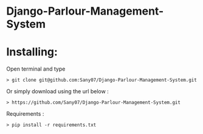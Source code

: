 # Django-Parlour-Management-System



# Installing:

Open terminal and type

    > git clone git@github.com:Sany07/Django-Parlour-Management-System.git

Or simply download using the url below :

    > https://github.com/Sany07/Django-Parlour-Management-System.git
  
Requirements :

    > pip install -r requirements.txt
